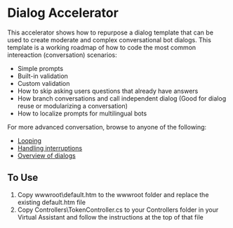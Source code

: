 # Dialog Accelerator
This accelerator shows how to repurpose a dialog template that can be used to create 
moderate and complex conversational bot dialogs.  This template is a working roadmap
of how to code the most common intereaction (conversation) scenarios:

* Simple prompts
* Built-in validation
* Custom validation
* How to skip asking users questions that already have answers
* How branch conversations and call independent dialog (Good for dialog reuse or 
modularizing a conversation)
* How to localize prompts for multilingual bots

For more advanced conversation, browse to anyone of the following:
* [Looping](https://docs.microsoft.com/en-us/azure/bot-service/bot-builder-dialog-manage-complex-conversation-flow?view=azure-bot-service-4.0&tabs=csharp)
* [Handling interruptions](https://docs.microsoft.com/en-us/azure/bot-service/bot-builder-howto-handle-user-interrupt?view=azure-bot-service-4.0&tabs=csharp)
* [Overview of dialogs](https://docs.microsoft.com/en-us/azure/bot-service/bot-builder-concept-dialog?view=azure-bot-service-4.0)

## To Use
1. Copy wwwroot\default.htm to the wwwroot folder and replace the existing default.htm file
2. Copy Controllers\TokenController.cs to your Controllers folder in your Virtual Assistant and follow the instructions at the top
of that file